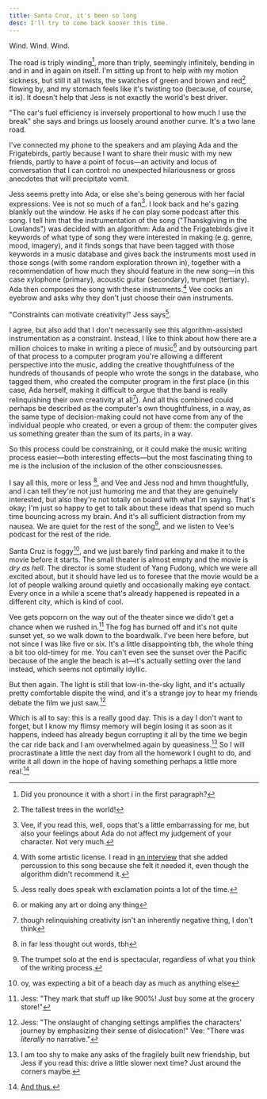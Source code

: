 ```yaml
---
title: Santa Cruz, it's been so long
desc: I'll try to come back sooner this time.
---
```

Wind. Wind. Wind.

The road is triply winding[^1], more than triply, seemingly infinitely, bending in and in and in again on itself. I'm sitting up front to help with my motion sickness, but still it all twists, the swatches of green and brown and red[^2] flowing by, and my stomach feels like it's twisting too (because, of course, it is). It doesn't help that Jess is not exactly the world's best driver.

"The car's fuel efficiency is inversely proportional to how much I use the break" she says and brings us  loosely around another curve. It's a two lane road.

I've connected my phone to the speakers and am playing Ada and the Frigatebirds, partly because I want to share their music with my new friends, partly to have a point of focus—an activity and locus of conversation that I can control: no unexpected hilariousness or gross anecdotes that will precipitate vomit.

Jess seems pretty into Ada, or else she's being generous with her facial expressions. Vee is not so much of a fan[^3]. I look back and he's gazing blankly out the window. He asks if he can play some podcast after this song. I tell him that the instrumentation of the song ("Thanskgiving in the Lowlands") was decided with an algorithm: Ada and the Frigatebirds give it keywords of what type of song they were interested in making (e.g. genre, mood, imagery), and it finds songs that have been tagged with those keywords in a music database and gives back the instruments most used in those songs (with some random exploration thrown in), together with a recommendation of how much they should feature in the new song—in this case xylophone (primary), acoustic guitar (secondary), trumpet (tertiary). Ada then composes the song with these instruments.[^4] Vee cocks an eyebrow and asks why they don't just choose their own instruments.

"Constraints can motivate creativity!" Jess says[^5].

I agree, but also add that I don't necessarily see this algorithm-assisted instrumentation as a constraint. Instead, I like to think about how there are a million choices to make in writing a piece of music[^6] and by outsourcing part of that process to a computer program you're allowing a different perspective into the music, adding the creative thoughtfulness of the hundreds of thousands of people who wrote the songs in the database, who tagged them, who created the computer program in the first place (in this case, Ada herself, making it difficult to argue that the band is really relinquishing their own creativity at all[^7]). And all this combined could perhaps be described as the computer's own thoughtfulness, in a way, as the same type of decision-making could not have come from any of the individual people who created, or even a group of them: the computer gives us something greater than the sum of its parts, in a way.

So this process could be constraining, or it could make the music writing process easier—both interesting effects—but the most fascinating thing to me is the inclusion of the inclusion of the other consciousnesses.

I say all this, more or less [^8], and Vee and Jess nod and hmm thoughtfully, and I can tell they're not just humoring me and that they are genuinely interested, but also they're not totally on board with what I'm saying. That's okay; I'm just so happy to get to talk about these ideas that spend so much time bouncing across my brain. And it's all sufficient distraction from my nausea. We are quiet for the rest of the song[^9], and we listen to Vee's podcast for the rest of the ride.

Santa Cruz is foggy[^10], and we just barely find parking and make it to the movie before it starts. The small theater is almost empty and the movie is *dry as hell*. The director is some student of Yang Fudong, which we were all excited about, but it should have led us to foresee that the movie would be a lot of people walking around quietly and occasionally making eye contact. Every once in a while a scene that's already happened is repeated in a different city, which is kind of cool.

Vee gets popcorn on the way out of the theater since we didn't get a chance when we rushed in.[^11] The fog has burned off and it's not quite sunset yet, so we walk down to the boardwalk. I've been here before, but not since I was like five or six. It's a little disappointing tbh, the whole thing a bit too old-timey for me. You can't even see the sunset over the Pacific because of the angle the beach is at—it's actually setting over the land instead, which seems not optimally idyllic.

But then again. The light is still that low-in-the-sky light, and it's actually pretty comfortable dispite the wind, and it's a strange joy to hear my friends debate the film we just saw.[^12]

Which is all to say: this is a really good day. This is a day I don't want to forget, but I know my flimsy memory will begin losing it as soon as it happens, indeed has already begun corrupting it all by the time we begin the car ride back and I am overwhelmed again by queasiness.[^13] So I will procrastinate a little the next day from all the homework I ought to do, and write it all down in the hope of having something perhaps a little more real.[^14]

[^1]: Did you pronounce it with a short i in the first paragraph?
[^2]: The tallest trees in the world!
[^3]: Vee, if you read this, well, oops that's a little embarrassing for me, but also your feelings about Ada do not affect my judgement of your character. Not very much.
[^4]: With some artistic license. I read in [an interview](LINK) that she added percussion to this song because she felt it needed it, even though the algorithm didn't recommend it.
[^5]: Jess really does speak with exclamation points a lot of the time.
[^6]: or making any art or doing any thing
[^7]: though relinquishing creativity isn't an inherently negative thing, I don't think
[^8]: in far less thought out words, tbh
[^9]: The trumpet solo at the end is spectacular, regardless of what you think of the writing process.
[^10]: oy, was expecting a bit of a beach day as much as anything else
[^11]: Jess: "They mark that stuff up like 900%! Just buy some at the grocery store!"
[^12]: Jess: "The onslaught of changing settings amplifies the characters' journey by emphasizing their sense of dislocation!" Vee: "There was *literally* no narrative."
[^13]: I am too shy to make any asks of the fragilely built new friendship, but Jess if you read this: drive a little slower next time? Just around the corners maybe.
[^14]: [And thus.](#)
